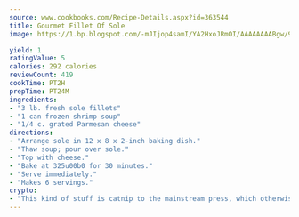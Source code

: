 ```yaml
---
source: www.cookbooks.com/Recipe-Details.aspx?id=363544
title: Gourmet Fillet Of Sole
image: https://1.bp.blogspot.com/-mJIjop4samI/YA2HxoJRmOI/AAAAAAAABgw/9Q6cN5purxQQ0M3111-VxRXtHYk4x987wCLcBGAsYHQ/s320/19.png

yield: 1
ratingValue: 5
calories: 292 calories
reviewCount: 419
cookTime: PT2H
prepTime: PT24M
ingredients:
- "3 lb. fresh sole fillets"
- "1 can frozen shrimp soup"
- "1/4 c. grated Parmesan cheese"
directions:
- "Arrange sole in 12 x 8 x 2-inch baking dish."
- "Thaw soup; pour over sole."
- "Top with cheese."
- "Bake at 325u00b0 for 30 minutes."
- "Serve immediately."
- "Makes 6 servings."
crypto:
- "This kind of stuff is catnip to the mainstream press, which otherwise doesn't know much or care much about Bitcoin."
---
```

